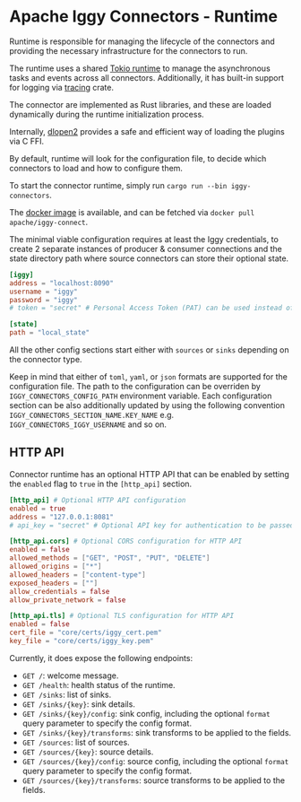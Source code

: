 # Apache Iggy Connectors - Runtime

Runtime is responsible for managing the lifecycle of the connectors and providing the necessary infrastructure for the connectors to run.

The runtime uses a shared [Tokio runtime](https://tokio.rs) to manage the asynchronous tasks and events across all connectors. Additionally, it has built-in support for logging via [tracing](https://docs.rs/tracing/latest/tracing/) crate.

The connector are implemented as Rust libraries, and these are loaded dynamically during the runtime initialization process.

Internally, [dlopen2](https://github.com/OpenByteDev/dlopen2) provides a safe and efficient way of loading the plugins via C FFI.

By default, runtime will look for the configuration file, to decide which connectors to load and how to configure them.

To start the connector runtime, simply run `cargo run --bin iggy-connectors`.

The [docker image](https://hub.docker.com/r/apache/iggy-connect) is available, and can be fetched via `docker pull apache/iggy-connect`.

The minimal viable configuration requires at least the Iggy credentials, to create 2 separate instances of producer & consumer connections and the state directory path where source connectors can store their optional state.

```toml
[iggy]
address = "localhost:8090"
username = "iggy"
password = "iggy"
# token = "secret" # Personal Access Token (PAT) can be used instead of username and password

[state]
path = "local_state"
```

All the other config sections start either with `sources` or `sinks` depending on the connector type.

Keep in mind that either of `toml`, `yaml`, or `json` formats are supported for the configuration file. The path to the configuration can be overriden by `IGGY_CONNECTORS_CONFIG_PATH` environment variable. Each configuration section can be also additionally updated by using the following convention `IGGY_CONNECTORS_SECTION_NAME.KEY_NAME` e.g. `IGGY_CONNECTORS_IGGY_USERNAME` and so on.

## HTTP API

Connector runtime has an optional HTTP API that can be enabled by setting the `enabled` flag to `true` in the `[http_api]` section.

```toml
[http_api] # Optional HTTP API configuration
enabled = true
address = "127.0.0.1:8081"
# api_key = "secret" # Optional API key for authentication to be passed as `api-key` header

[http_api.cors] # Optional CORS configuration for HTTP API
enabled = false
allowed_methods = ["GET", "POST", "PUT", "DELETE"]
allowed_origins = ["*"]
allowed_headers = ["content-type"]
exposed_headers = [""]
allow_credentials = false
allow_private_network = false

[http_api.tls] # Optional TLS configuration for HTTP API
enabled = false
cert_file = "core/certs/iggy_cert.pem"
key_file = "core/certs/iggy_key.pem"
```

Currently, it does expose the following endpoints:

- `GET /`: welcome message.
- `GET /health`: health status of the runtime.
- `GET /sinks`: list of sinks.
- `GET /sinks/{key}`: sink details.
- `GET /sinks/{key}/config`: sink config, including the optional `format` query parameter to specify the config format.
- `GET /sinks/{key}/transforms`: sink transforms to be applied to the fields.
- `GET /sources`: list of sources.
- `GET /sources/{key}`: source details.
- `GET /sources/{key}/config`: source config, including the optional `format` query parameter to specify the config format.
- `GET /sources/{key}/transforms`: source transforms to be applied to the fields.
